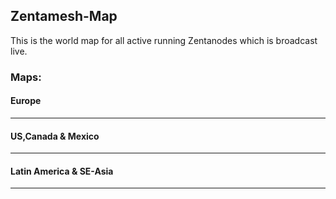 ## Zentamesh-Map

This is the world map for all active running Zentanodes which is broadcast live.


### Maps:

#### Europe

------

#### US,Canada & Mexico

-------

#### Latin America & SE-Asia

-------
